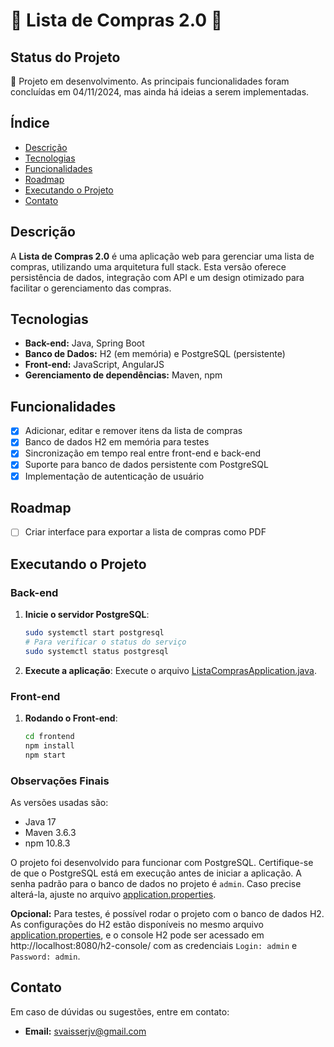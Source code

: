 # 🛒 Lista de Compras 2.0 🛒

## Status do Projeto

🚧 Projeto em desenvolvimento. As principais funcionalidades foram concluídas em 04/11/2024, mas ainda há ideias a serem implementadas.

## Índice

- [Descrição](#descrição)
- [Tecnologias](#tecnologias)
- [Funcionalidades](#funcionalidades)
- [Roadmap](#roadmap)
- [Executando o Projeto](#executando-o-projeto)
- [Contato](#contato)

## Descrição

A **Lista de Compras 2.0** é uma aplicação web para gerenciar uma lista de compras, utilizando uma arquitetura full stack. Esta versão oferece persistência de dados, integração com API e um design otimizado para facilitar o gerenciamento das compras.

## Tecnologias

- **Back-end:** Java, Spring Boot
- **Banco de Dados:** H2 (em memória) e PostgreSQL (persistente)
- **Front-end:** JavaScript, AngularJS
- **Gerenciamento de dependências:** Maven, npm

## Funcionalidades

- [X] Adicionar, editar e remover itens da lista de compras
- [X] Banco de dados H2 em memória para testes
- [X] Sincronização em tempo real entre front-end e back-end
- [X] Suporte para banco de dados persistente com PostgreSQL
- [X] Implementação de autenticação de usuário

## Roadmap

- [ ] Criar interface para exportar a lista de compras como PDF

## Executando o Projeto

### Back-end

1. **Inicie o servidor PostgreSQL**:
   ```bash
   sudo systemctl start postgresql 
   # Para verificar o status do serviço
   sudo systemctl status postgresql
   ```
   
2. **Execute a aplicação**:
    Execute o arquivo [ListaComprasApplication.java](backend/listaCompras/src/main/java/br/com/svaisser/listaCompras/ListaComprasApplication.java).

### Front-end

1. **Rodando o Front-end**:
   ```bash
   cd frontend
   npm install
   npm start
   ```

### Observações Finais

As versões usadas são:

- Java 17
- Maven 3.6.3
- npm 10.8.3

O projeto foi desenvolvido para funcionar com PostgreSQL. Certifique-se de que o PostgreSQL está em execução antes de iniciar a aplicação. A senha padrão para o banco de dados no projeto é `admin`. Caso precise alterá-la, ajuste no arquivo [application.properties](backend/listaCompras/src/main/resources/application.properties).

**Opcional:** Para testes, é possível rodar o projeto com o banco de dados H2. As configurações do H2 estão disponíveis no mesmo arquivo [application.properties](backend/listaCompras/src/main/resources/application.properties), e o console H2 pode ser acessado em http://localhost:8080/h2-console/ com as credenciais `Login: admin` e `Password: admin`.

## Contato

Em caso de dúvidas ou sugestões, entre em contato:
- **Email:** svaisserjv@gmail.com
  
